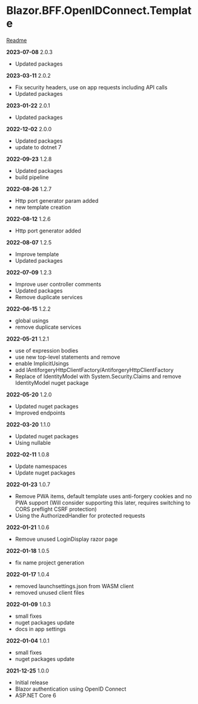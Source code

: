 # Blazor.BFF.OpenIDConnect.Template

[Readme](https://github.com/damienbod/Blazor.BFF.OpenIDConnect.Template/blob/main/README.md) 

**2023-07-08** 2.0.3
- Updated packages

**2023-03-11** 2.0.2
- Fix security headers, use on app requests including API calls
- Updated packages

**2023-01-22** 2.0.1
- Updated packages

**2022-12-02** 2.0.0
- Updated packages
- update to dotnet 7

**2022-09-23** 1.2.8
- Updated packages
- build pipeline

**2022-08-26** 1.2.7
- Http port generator param added
- new template creation

**2022-08-12** 1.2.6
- Http port generator added

**2022-08-07** 1.2.5
- Improve template
- Updated packages

**2022-07-09** 1.2.3
- Improve user controller comments
- Updated packages
- Remove duplicate services

**2022-06-15** 1.2.2
- global usings
- remove duplicate services

**2022-05-21** 1.2.1
- use of expression bodies
- use new top-level statements and remove
- enable ImplicitUsings
- add IAntiforgeryHttpClientFactory/AntiforgeryHttpClientFactory
- Replace of IdentityModel with System.Security.Claims and remove IdentityModel nuget package

**2022-05-20** 1.2.0
- Updated nuget packages
- Improved endpoints

**2022-03-20** 1.1.0
- Updated nuget packages
- Using nullable

**2022-02-11** 1.0.8
- Update namespaces
- Update nuget packages

**2022-01-23** 1.0.7
- Remove PWA items, default template uses anti-forgery cookies and no PWA support
  (Will consider supporting this later, requires switching to CORS preflight CSRF protection)
- Using the AuthorizedHandler for protected requests

**2022-01-21** 1.0.6
- Remove unused LoginDisplay razor page

**2022-01-18** 1.0.5
- fix name project generation

**2022-01-17** 1.0.4
- removed launchsettings.json from WASM client
- removed unused client files

**2022-01-09** 1.0.3
- small fixes
- nuget packages update
- docs in app settings

**2022-01-04** 1.0.1
- small fixes
- nuget packages update

**2021-12-25** 1.0.0
- Initial release 
- Blazor authentication using OpenID Connect
- ASP.NET Core 6


